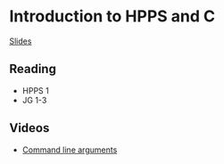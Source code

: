 # Introduction to HPPS and C

[Slides](1-l-1.pdf)

## Reading

* HPPS 1
* JG 1-3

## Videos

* [Command line arguments](https://sid.erda.dk/share_redirect/f8RgVGzlET/argv.mp4)
